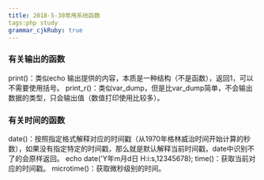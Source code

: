 ```yaml
---
title: 2018-5-30常用系统函数
tags:php study
grammar_cjkRuby: true
---
```



### 有关输出的函数
print()：类似echo 输出提供的内容，本质是一种结构（不是函数），返回1，可以不需要使用括号。
print_r()：类似var_dump，但是比var_dump简单，不会输出数据的类型，只会输出值（数值打印使用比较多）。

### 有关时间的函数
date()：按照指定格式解释对应的时间戳（从1970年格林威治时间开始计算的秒数），如果没有指定特定的时间戳，那么就是默认解释当前时间戳，date中识别不了的会原样返回。
	echo date('Y年m月d日 H:i:s,12345678);
time()：获取当前对应的时间戳。
microtime()：获取微秒级别的时间。